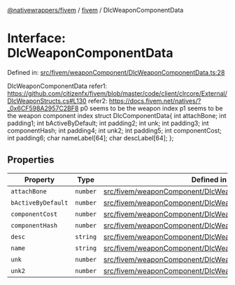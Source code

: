 [@nativewrappers/fivem](../../README.md) / [fivem](../README.md) / DlcWeaponComponentData

# Interface: DlcWeaponComponentData

Defined in: [src/fivem/weaponComponent/DlcWeaponComponentData.ts:28](https://github.com/nativewrappers/nativewrappers/blob/84be26c83fecd998aefe2c41198ac733aa3abad7/src/fivem/weaponComponent/DlcWeaponComponentData.ts#L28)

DlcWeaponComponentData
refer1: https://github.com/citizenfx/fivem/blob/master/code/client/clrcore/External/DlcWeaponStructs.cs#L130
refer2: https://docs.fivem.net/natives/?_0x6CF598A2957C2BF8
p0 seems to be the weapon index
p1 seems to be the weapon component index
struct DlcComponentData{
int attachBone;
int padding1;
int bActiveByDefault;
int padding2;
int unk;
int padding3;
int componentHash;
int padding4;
int unk2;
int padding5;
int componentCost;
int padding6;
char nameLabel[64];
char descLabel[64];
};

## Properties

| Property | Type | Defined in |
| ------ | ------ | ------ |
| <a id="attachbone"></a> `attachBone` | `number` | [src/fivem/weaponComponent/DlcWeaponComponentData.ts:29](https://github.com/nativewrappers/nativewrappers/blob/84be26c83fecd998aefe2c41198ac733aa3abad7/src/fivem/weaponComponent/DlcWeaponComponentData.ts#L29) |
| <a id="bactivebydefault"></a> `bActiveByDefault` | `number` | [src/fivem/weaponComponent/DlcWeaponComponentData.ts:30](https://github.com/nativewrappers/nativewrappers/blob/84be26c83fecd998aefe2c41198ac733aa3abad7/src/fivem/weaponComponent/DlcWeaponComponentData.ts#L30) |
| <a id="componentcost"></a> `componentCost` | `number` | [src/fivem/weaponComponent/DlcWeaponComponentData.ts:34](https://github.com/nativewrappers/nativewrappers/blob/84be26c83fecd998aefe2c41198ac733aa3abad7/src/fivem/weaponComponent/DlcWeaponComponentData.ts#L34) |
| <a id="componenthash"></a> `componentHash` | `number` | [src/fivem/weaponComponent/DlcWeaponComponentData.ts:32](https://github.com/nativewrappers/nativewrappers/blob/84be26c83fecd998aefe2c41198ac733aa3abad7/src/fivem/weaponComponent/DlcWeaponComponentData.ts#L32) |
| <a id="desc"></a> `desc` | `string` | [src/fivem/weaponComponent/DlcWeaponComponentData.ts:36](https://github.com/nativewrappers/nativewrappers/blob/84be26c83fecd998aefe2c41198ac733aa3abad7/src/fivem/weaponComponent/DlcWeaponComponentData.ts#L36) |
| <a id="name"></a> `name` | `string` | [src/fivem/weaponComponent/DlcWeaponComponentData.ts:35](https://github.com/nativewrappers/nativewrappers/blob/84be26c83fecd998aefe2c41198ac733aa3abad7/src/fivem/weaponComponent/DlcWeaponComponentData.ts#L35) |
| <a id="unk"></a> `unk` | `number` | [src/fivem/weaponComponent/DlcWeaponComponentData.ts:31](https://github.com/nativewrappers/nativewrappers/blob/84be26c83fecd998aefe2c41198ac733aa3abad7/src/fivem/weaponComponent/DlcWeaponComponentData.ts#L31) |
| <a id="unk2"></a> `unk2` | `number` | [src/fivem/weaponComponent/DlcWeaponComponentData.ts:33](https://github.com/nativewrappers/nativewrappers/blob/84be26c83fecd998aefe2c41198ac733aa3abad7/src/fivem/weaponComponent/DlcWeaponComponentData.ts#L33) |
